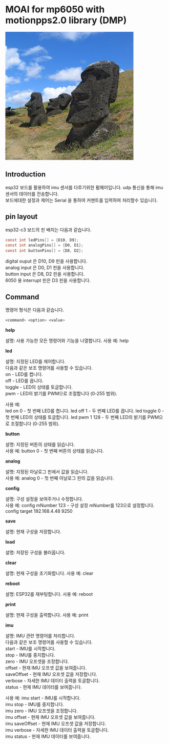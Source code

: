 # MOAI for mp6050 with motionpps2.0 library (DMP)

<img src="Moai.jpg"
width="400" height="400">
>


## Introduction

esp32 보드를 활용하여 imu 센서를 다루기위한 펌웨어입니다. udp 통신을 통해 imu 센서의 데이터를 전송합니다.  
보드에대한 설정과 제어는 Serial 을 통하여 커멘트를 입력하여 처리할수 있습니다.  

## pin layout

esp32-c3 보드의 핀 배치는 다음과 같습니다.  
```c
const int ledPins[] = {D10, D9};
const int analogPins[] = {D0, D1};
const int buttonPins[] = {D8, D2};
```
digital ouput 은 D10, D9 핀을 사용합니다.  
analog input 은 D0, D1 핀을 사용합니다.  
button input 은 D8, D2 핀을 사용합니다.  
6050 용 interrupt 핀은 D3 핀을 사용합니다.  


## Command

명령어 형식은 다음과 같습니다.  
```css
<command> <option> <value>
```

**help**

설명: 사용 가능한 모든 명령어와 기능을 나열합니다.
사용 예: help

**led**

설명: 지정된 LED를 제어합니다.  
다음과 같은 보조 명령어를 사용할 수 있습니다.  
on - LED를 켭니다.  
off - LED를 끕니다.  
toggle - LED의 상태를 토글합니다.  
pwm - LED의 밝기를 PWM으로 조절합니다 (0-255 범위).  

사용 예:  
led on 0 - 첫 번째 LED를 켭니다.
led off 1 - 두 번째 LED를 끕니다.
led toggle 0 - 첫 번째 LED의 상태를 토글합니다.
led pwm 1 128 - 두 번째 LED의 밝기를 PWM으로 조절합니다 (0-255 범위).

**button**

설명: 지정된 버튼의 상태를 읽습니다.  
사용 예: button 0 - 첫 번째 버튼의 상태를 읽습니다.

**analog**

설명: 지정된 아날로그 핀에서 값을 읽습니다.  
사용 예: analog 0 - 첫 번째 아날로그 핀의 값을 읽습니다.

**config**

설명: 구성 설정을 보여주거나 수정합니다.  
사용 예: config mNumber 123 - 구성 설정 mNumber를 123으로 설정합니다.
config target 192.168.4.48 9250

**save**

설명: 현재 구성을 저장합니다.  


**load**

설명: 저장된 구성을 불러옵니다.

**clear**

설명: 현재 구성을 초기화합니다.
사용 예: clear

**reboot**

설명: ESP32를 재부팅합니다.
사용 예: reboot

**print**

설명: 현재 구성을 출력합니다.
사용 예: print

**imu**

설명: IMU 관련 명령어를 처리합니다.  
다음과 같은 보조 명령어를 사용할 수 있습니다.  
start - IMU를 시작합니다.  
stop - IMU를 중지합니다.  
zero - IMU 오프셋을 조정합니다.  
offset - 현재 IMU 오프셋 값을 보여줍니다.  
saveOffset - 현재 IMU 오프셋 값을 저장합니다.  
verbose - 자세한 IMU 데이터 출력을 토글합니다.  
status - 현재 IMU 데이터를 보여줍니다.  

사용 예:
imu start - IMU를 시작합니다.  
imu stop - IMU를 중지합니다.  
imu zero - IMU 오프셋을 조정합니다.  
imu offset - 현재 IMU 오프셋 값을 보여줍니다.  
imu saveOffset - 현재 IMU 오프셋 값을 저장합니다.  
imu verbose - 자세한 IMU 데이터 출력을 토글합니다.  
imu status - 현재 IMU 데이터를 보여줍니다.  



